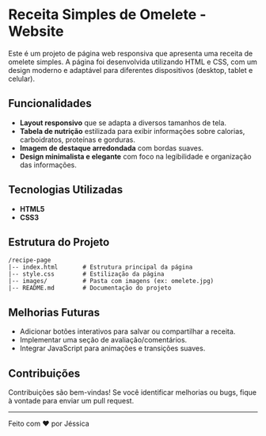 # Receita Simples de Omelete - Website

Este é um projeto de página web responsiva que apresenta uma receita de omelete simples. A página foi desenvolvida utilizando HTML e CSS, com um design moderno e adaptável para diferentes dispositivos (desktop, tablet e celular).

## Funcionalidades
- **Layout responsivo** que se adapta a diversos tamanhos de tela.
- **Tabela de nutrição** estilizada para exibir informações sobre calorias, carboidratos, proteínas e gorduras.
- **Imagem de destaque arredondada** com bordas suaves.
- **Design minimalista e elegante** com foco na legibilidade e organização das informações.

## Tecnologias Utilizadas
- **HTML5**
- **CSS3**

## Estrutura do Projeto
```
/recipe-page
|-- index.html       # Estrutura principal da página
|-- style.css        # Estilização da página
|-- images/          # Pasta com imagens (ex: omelete.jpg)
|-- README.md        # Documentação do projeto
```

## Melhorias Futuras
- Adicionar botões interativos para salvar ou compartilhar a receita.
- Implementar uma seção de avaliação/comentários.
- Integrar JavaScript para animações e transições suaves.

## Contribuições
Contribuições são bem-vindas! Se você identificar melhorias ou bugs, fique à vontade para enviar um pull request.

---
Feito com ❤️ por Jéssica


